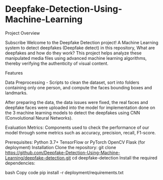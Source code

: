 # Deepfake-Detection-Using-Machine-Learning
Project Overview

Subscribe Welcome to the Deepfake Detection project! A Machine Learning system to detect deepfakes (Deepfake detect) in this repository, What are deepfakes and how do they work? This project helps analyze these manipulated media files using advanced machine learning algorithms, thereby verifying the authenticity of visual content.

Features

Data Preprocessing - Scripts to clean the dataset, sort into folders containing only one person, and compute the faces bounding boxes and landmarks.

After preparing the data, the data issues were fixed, the real faces and deepfake faces were uploaded into the model for implementation done on the 3 machine learning models to detect the deepfakes using CNN (Convolutional Neural Networks).

Evaluation Metrics: Components used to check the performance of our model through some metrics such as accuracy, precision, recall, F1-score.

Prerequisites:
Python 3.7+
TensorFlow or PyTorch
OpenCV
Flask (for deployment)
Installation
Clone the repository:
git clone https://github.com/Deepfake-Detection-Using-Machine-Learning/deepfake-detection.git
cd deepfake-detection
Install the required dependencies:

bash
Copy code
pip install -r deployment/requirements.txt
